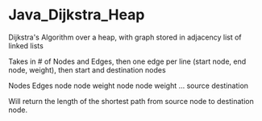 # Java_Dijkstra_Heap
Dijkstra's Algorithm over a heap, with graph stored in adjacency list of linked lists 

Takes in # of Nodes and Edges, then one edge per line (start node, end node, weight), then start and destination nodes 

Nodes Edges 
node node weight 
node node weight 
...
source destination 

Will return the length of the shortest path from source node to destination node. 
